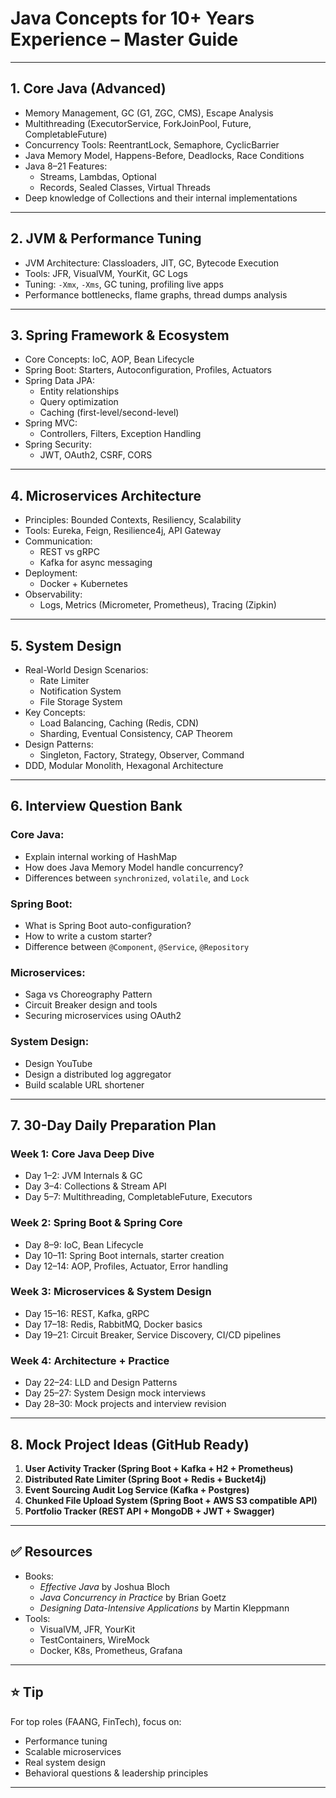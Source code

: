 # Java Concepts for 10+ Years Experience – Master Guide

---

## 1. Core Java (Advanced)

- Memory Management, GC (G1, ZGC, CMS), Escape Analysis
- Multithreading (ExecutorService, ForkJoinPool, Future, CompletableFuture)
- Concurrency Tools: ReentrantLock, Semaphore, CyclicBarrier
- Java Memory Model, Happens-Before, Deadlocks, Race Conditions
- Java 8–21 Features:
    - Streams, Lambdas, Optional
    - Records, Sealed Classes, Virtual Threads
- Deep knowledge of Collections and their internal implementations

---

## 2. JVM & Performance Tuning

- JVM Architecture: Classloaders, JIT, GC, Bytecode Execution
- Tools: JFR, VisualVM, YourKit, GC Logs
- Tuning: `-Xmx`, `-Xms`, GC tuning, profiling live apps
- Performance bottlenecks, flame graphs, thread dumps analysis

---

## 3. Spring Framework & Ecosystem

- Core Concepts: IoC, AOP, Bean Lifecycle
- Spring Boot: Starters, Autoconfiguration, Profiles, Actuators
- Spring Data JPA:
    - Entity relationships
    - Query optimization
    - Caching (first-level/second-level)
- Spring MVC:
    - Controllers, Filters, Exception Handling
- Spring Security:
    - JWT, OAuth2, CSRF, CORS

---

## 4. Microservices Architecture

- Principles: Bounded Contexts, Resiliency, Scalability
- Tools: Eureka, Feign, Resilience4j, API Gateway
- Communication:
    - REST vs gRPC
    - Kafka for async messaging
- Deployment:
    - Docker + Kubernetes
- Observability:
    - Logs, Metrics (Micrometer, Prometheus), Tracing (Zipkin)

---

## 5. System Design

- Real-World Design Scenarios:
    - Rate Limiter
    - Notification System
    - File Storage System
- Key Concepts:
    - Load Balancing, Caching (Redis, CDN)
    - Sharding, Eventual Consistency, CAP Theorem
- Design Patterns:
    - Singleton, Factory, Strategy, Observer, Command
- DDD, Modular Monolith, Hexagonal Architecture

---

## 6. Interview Question Bank

### Core Java:
- Explain internal working of HashMap
- How does Java Memory Model handle concurrency?
- Differences between `synchronized`, `volatile`, and `Lock`

### Spring Boot:
- What is Spring Boot auto-configuration?
- How to write a custom starter?
- Difference between `@Component`, `@Service`, `@Repository`

### Microservices:
- Saga vs Choreography Pattern
- Circuit Breaker design and tools
- Securing microservices using OAuth2

### System Design:
- Design YouTube
- Design a distributed log aggregator
- Build scalable URL shortener

---

## 7. 30-Day Daily Preparation Plan

### **Week 1**: Core Java Deep Dive
- Day 1–2: JVM Internals & GC
- Day 3–4: Collections & Stream API
- Day 5–7: Multithreading, CompletableFuture, Executors

### **Week 2**: Spring Boot & Spring Core
- Day 8–9: IoC, Bean Lifecycle
- Day 10–11: Spring Boot internals, starter creation
- Day 12–14: AOP, Profiles, Actuator, Error handling

### **Week 3**: Microservices & System Design
- Day 15–16: REST, Kafka, gRPC
- Day 17–18: Redis, RabbitMQ, Docker basics
- Day 19–21: Circuit Breaker, Service Discovery, CI/CD pipelines

### **Week 4**: Architecture + Practice
- Day 22–24: LLD and Design Patterns
- Day 25–27: System Design mock interviews
- Day 28–30: Mock projects and interview revision

---

## 8. Mock Project Ideas (GitHub Ready)

1. **User Activity Tracker (Spring Boot + Kafka + H2 + Prometheus)**
2. **Distributed Rate Limiter (Spring Boot + Redis + Bucket4j)**
3. **Event Sourcing Audit Log Service (Kafka + Postgres)**
4. **Chunked File Upload System (Spring Boot + AWS S3 compatible API)**
5. **Portfolio Tracker (REST API + MongoDB + JWT + Swagger)**

---

## ✅ Resources

- Books:
    - *Effective Java* by Joshua Bloch
    - *Java Concurrency in Practice* by Brian Goetz
    - *Designing Data-Intensive Applications* by Martin Kleppmann
- Tools:
    - VisualVM, JFR, YourKit
    - TestContainers, WireMock
    - Docker, K8s, Prometheus, Grafana

---

## ⭐ Tip

For top roles (FAANG, FinTech), focus on:
- Performance tuning
- Scalable microservices
- Real system design
- Behavioral questions & leadership principles

---